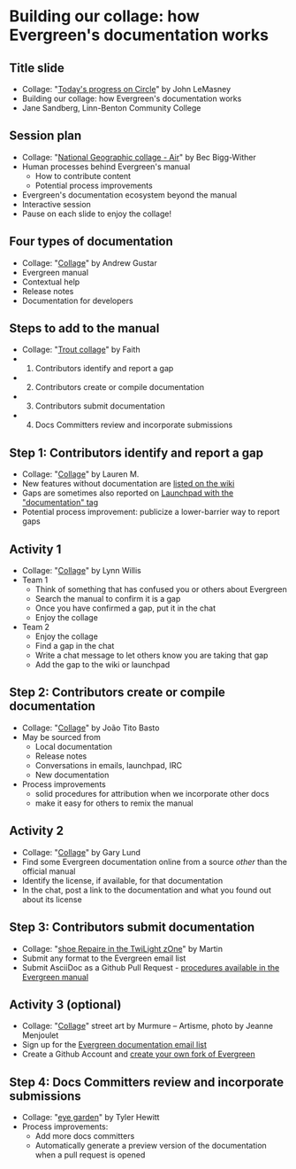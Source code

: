 # Building our collage: how Evergreen's documentation works

## Title slide

* Collage: "[Today's progress on Circle](https://flic.kr/p/RBXmJ6)" by John LeMasney
* Building our collage: how Evergreen's documentation works
* Jane Sandberg, Linn-Benton Community College

## Session plan

* Collage: "[National Geographic collage - Air](https://www.flickr.com/photos/redaktor/8638965731)" by Bec Bigg-Wither
* Human processes behind Evergreen's manual
  * How to contribute content
  * Potential process improvements
* Evergreen's documentation ecosystem beyond the manual
* Interactive session
* Pause on each slide to enjoy the collage!

## Four types of documentation

* Collage: "[Collage](https://flic.kr/p/edhRHN)" by Andrew Gustar
* Evergreen manual
* Contextual help
* Release notes
* Documentation for developers

## Steps to add to the manual

* Collage: "[Trout collage](https://flic.kr/p/3agthk)" by Faith
* 1. Contributors identify and report a gap
* 2. Contributors create or compile documentation
* 3. Contributors submit documentation
* 4. Docs Committers review and incorporate submissions


## Step 1: Contributors identify and report a gap

* Collage: "[Collage](https://flic.kr/p/bK8kbM)" by Lauren M.
* New features without documentation are [listed on the wiki](https://wiki.evergreen-ils.org/doku.php?id=evergreen-docs:documentation_needs)
* Gaps are sometimes also reported on [Launchpad with the "documentation" tag](https://bugs.launchpad.net/evergreen/+bugs?field.tag=documentation)
* Potential process improvement: publicize a lower-barrier way to report gaps

## Activity 1

* Collage: "[Collage](https://flic.kr/p/5ywgxn)" by Lynn Willis
* Team 1
  * Think of something that has confused you or others about Evergreen
  * Search the manual to confirm it is a gap
  * Once you have confirmed a gap, put it in the chat
  * Enjoy the collage
* Team 2
  * Enjoy the collage
  * Find a gap in the chat
  * Write a chat message to let others know you are taking that gap
  * Add the gap to the wiki or launchpad

## Step 2: Contributors create or compile documentation

* Collage: "[Collage](https://flic.kr/p/qvWC)" by João Tito Basto
* May be sourced from
  * Local documentation
  * Release notes
  * Conversations in emails, launchpad, IRC
  * New documentation
* Process improvements
  * solid procedures for attribution when we incorporate other docs
  * make it easy for others to remix the manual


## Activity 2

* Collage: "[Collage](https://www.flickr.com/photos/gelund/49722052843/)" by Gary Lund
* Find some Evergreen documentation online from a source *other* than the official manual
* Identify the license, if available, for that documentation
* In the chat, post a link to the documentation and what you found out about its license


## Step 3: Contributors submit documentation

* Collage: "[shoe Repaire in the TwiLight zOne](https://flic.kr/p/cpzDE)" by Martin
* Submit any format to the Evergreen email list
* Submit AsciiDoc as a Github Pull Request - [procedures available in the Evergreen manual](https://docs.evergreen-ils.org/eg/docs/latest/shared/how_to_contribute_docs.html)


## Activity 3 (optional)

* Collage: "[Collage](https://flic.kr/p/29Qn4ZX)" street art by Murmure – Artisme, photo by Jeanne Menjoulet
* Sign up for the [Evergreen documentation email list](http://list.evergreen-ils.org/cgi-bin/mailman/listinfo/evergreen-documentation)
* Create a Github Account and [create your own fork of Evergreen](https://github.com/evergreen-library-system/Evergreen)

## Step 4: Docs Committers review and incorporate submissions

* Collage: "[eye garden](https://flic.kr/p/2kjouRA)" by Tyler Hewitt
* Process improvements:
  * Add more docs committers
  * Automatically generate a preview version of the documentation when a pull request is opened
